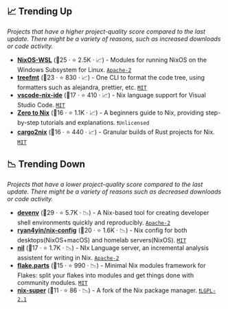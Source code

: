 ## 📈 Trending Up

_Projects that have a higher project-quality score compared to the last update. There might be a variety of reasons, such as increased downloads or code activity._

- <b><a href="https://github.com/nix-community/NixOS-WSL">NixOS-WSL</a></b> (🥇25 ·  ⭐ 2.5K · 📈) - Modules for running NixOS on the Windows Subsystem for Linux. <code><a href="http://bit.ly/3nYMfla">Apache-2</a></code>
- <b><a href="https://github.com/numtide/treefmt">treefmt</a></b> (🥇23 ·  ⭐ 830 · 📈) - One CLI to format the code tree, using formatters such as alejandra, prettier, etc. <code><a href="http://bit.ly/34MBwT8">MIT</a></code>
- <b><a href="https://github.com/nix-community/vscode-nix-ide">vscode-nix-ide</a></b> (🥈17 ·  ⭐ 410 · 📈) - Nix language support for Visual Studio Code. <code><a href="http://bit.ly/34MBwT8">MIT</a></code>
- <b><a href="https://github.com/DeterminateSystems/zero-to-nix">Zero to Nix</a></b> (🥈16 ·  ⭐ 1.1K · 📈) - A beginners guide to Nix, providing step-by-step tutorials and explanations. <code>❗Unlicensed</code>
- <b><a href="https://github.com/cargo2nix/cargo2nix">cargo2nix</a></b> (🥈16 ·  ⭐ 440 · 📈) - Granular builds of Rust projects for Nix. <code><a href="http://bit.ly/34MBwT8">MIT</a></code> <code><img src="https://cdn.simpleicons.org/rust/CE422B" style="display:inline;" width="13" height="13"></code>

## 📉 Trending Down

_Projects that have a lower project-quality score compared to the last update. There might be a variety of reasons such as decreased downloads or code activity._

- <b><a href="https://github.com/cachix/devenv">devenv</a></b> (🥇29 ·  ⭐ 5.7K · 📉) - A Nix-based tool for creating developer shell environments quickly and reproducibly. <code><a href="http://bit.ly/3nYMfla">Apache-2</a></code>
- <b><a href="https://github.com/ryan4yin/nix-config">ryan4yin/nix-config</a></b> (🥇20 ·  ⭐ 1.6K · 📉) - Nix config for both desktops(NixOS+macOS) and homelab servers(NixOS). <code><a href="http://bit.ly/34MBwT8">MIT</a></code>
- <b><a href="https://github.com/oxalica/nil">nil</a></b> (🥈17 ·  ⭐ 1.7K · 📉) - NIx Language server, an incremental analysis assistent for writing in Nix. <code><a href="http://bit.ly/3nYMfla">Apache-2</a></code>
- <b><a href="https://github.com/hercules-ci/flake-parts">flake.parts</a></b> (🥈15 ·  ⭐ 990 · 📉) - Minimal Nix modules framework for Flakes: split your flakes into modules and get things done with community modules. <code><a href="http://bit.ly/34MBwT8">MIT</a></code>
- <b><a href="https://github.com/privatevoid-net/nix-super">nix-super</a></b> (🥉11 ·  ⭐ 86 · 📉) - A fork of the Nix package manager. <code><a href="https://tldrlegal.com/search?q=LGPL-2.1">❗️LGPL-2.1</a></code>

